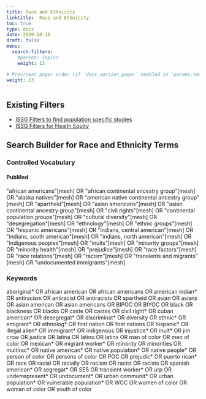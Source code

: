 ```yaml
---
title: Race and Ethnicity
linktitle:  Race and Ethnicity
toc: true
type: docs
date: 2020-10-18
draft: false
menu:
  search-filters:
    #parent: Topics
    weight: 13

# Prev/next pager order (if `docs_section_pager` enabled in `params.toml`)
weight: 13
---
```

## Existing Filters
* [ISSG Filters to find population specific studies](https://sites.google.com/a/york.ac.uk/issg-search-filters-resource/home/population-specific?authuser=0)
* [ISSG Filters for Health Equity](https://sites.google.com/a/york.ac.uk/issg-search-filters-resource/home/health-equity?authuser=0)


## Search Builder for Race and Ethnicity Terms

### Controlled Vocabulary

#### PubMed

"african americans"[mesh] OR "african continental ancestry group"[mesh] OR "alaska natives"[mesh] OR "american native continental ancestry group"[mesh] OR "apartheid"[mesh] OR "asian americans"[mesh] OR "asian continental ancestry group"[mesh] OR "civil rights"[mesh] OR "continental population groups"[mesh] OR "cultural diversity"[mesh] OR "desegregation"[mesh] OR "ethnology"[mesh] OR "ethnic groups"[mesh] OR "hispanic americans"[mesh] OR "indians, central american"[mesh] OR "indians, south american"[mesh] OR "indians, north american"[mesh] OR "indigenous peoples"[mesh] OR "inuits"[mesh] OR "minority groups"[mesh] OR "minority health"[mesh] OR "prejudice"[mesh] OR "race factors"[mesh] OR "race relations"[mesh] OR "racism"[mesh] OR "transients and migrants"[mesh] OR "undocumented immigrants"[mesh]

### Keywords

aboriginal* OR african american OR african americans OR american indian* OR antiracism OR antiracist OR antiracists OR apartheid OR asian OR asians OR asian american OR asian americans OR BIPOC OR BIYOC OR black OR blackness OR blacks OR caste OR castes OR civil right* OR cuban american* OR desegregat* OR discriminat* OR diversity OR ethnic* OR emigrant* OR ethnolog* OR first nation OR first nations OR hispanic* OR illegal alien* OR immigrant* OR indigenous OR injustice* OR inuit* OR jim crow OR justice OR latina OR latino OR latinx OR man of color OR men of color OR mexican* OR migrant worker* OR minority OR minorities OR multirac* OR native american* OR native population* OR native people* OR person of color OR persons of color OR POC OR prejudic* OR puerto rican* OR race OR racial OR racially OR racism OR racist OR racists OR spanish american* OR segregat* OR SES OR transient worker* OR urp OR underrepresent* OR undocument* OR urban communit* OR urban population* OR vulnerable population* OR WOC OR women of color OR woman of color OR youth of color